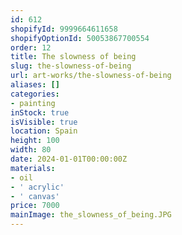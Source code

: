 ```yaml
---
id: 612
shopifyId: 9999664611658
shopifyOptionId: 50053867700554
order: 12
title: The slowness of being
slug: the-slowness-of-being
url: art-works/the-slowness-of-being
aliases: []
categories:
- painting
inStock: true
isVisible: true
location: Spain
height: 100
width: 80
date: 2024-01-01T00:00:00Z
materials:
- oil
- ' acrylic'
- ' canvas'
price: 7000
mainImage: the_slowness_of_being.JPG
---
```

